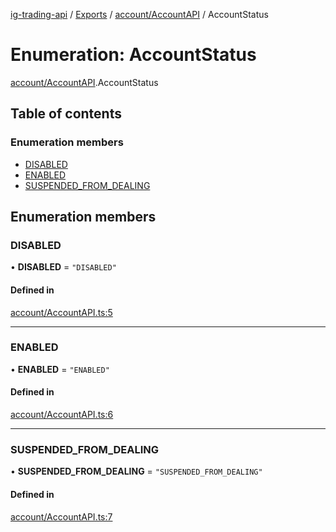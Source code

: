 [ig-trading-api](../README.md) / [Exports](../modules.md) / [account/AccountAPI](../modules/account_AccountAPI.md) / AccountStatus

# Enumeration: AccountStatus

[account/AccountAPI](../modules/account_AccountAPI.md).AccountStatus

## Table of contents

### Enumeration members

- [DISABLED](account_AccountAPI.AccountStatus.md#disabled)
- [ENABLED](account_AccountAPI.AccountStatus.md#enabled)
- [SUSPENDED_FROM_DEALING](account_AccountAPI.AccountStatus.md#suspended_from_dealing)

## Enumeration members

### DISABLED

• **DISABLED** = `"DISABLED"`

#### Defined in

[account/AccountAPI.ts:5](https://github.com/bennycode/ig-trading-api/blob/98182c7/src/account/AccountAPI.ts#L5)

---

### ENABLED

• **ENABLED** = `"ENABLED"`

#### Defined in

[account/AccountAPI.ts:6](https://github.com/bennycode/ig-trading-api/blob/98182c7/src/account/AccountAPI.ts#L6)

---

### SUSPENDED_FROM_DEALING

• **SUSPENDED_FROM_DEALING** = `"SUSPENDED_FROM_DEALING"`

#### Defined in

[account/AccountAPI.ts:7](https://github.com/bennycode/ig-trading-api/blob/98182c7/src/account/AccountAPI.ts#L7)
